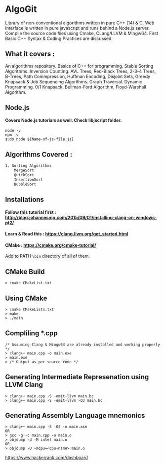 # AlgoGit

Library of non-conventional algorithms written in pure C++ (14) & C.
Web Interface is written in pure javascript and runs behind a Node.js server. 
Compile the source code files using Cmake, CLang/LLVM & Mingw64.
First Basic C++ Syntax & Coding Practices are discussed. 

## What it covers : 

An algorithms repository. Basics of C++ for programming. Stable Sorting Algorithms. Inversion Counting. AVL Trees, Red-Black Trees, 2-3-4 Trees, B-Trees, Path Commpression, Huffman Encoding, Disjoint Sets, Greedy Knapsack & Job Sequencing Algorithms. Graph Traversal. Dynamic Programming. 0/1 Knapsack. Bellman-Ford Algorithm, Floyd-Warshall Algorithm.

## Node.js
#### Covers Node.js tutorials as well. Check libjscript folder.
```
node -v
npm -v
sudo node ${Name-of-js-file.js}
```

## Algorithms Covered : 

```bash
1. Sorting Algorithms
    MergeSort
    QuickSort
    InsertionSort
    BubbleSort
```    
## Installations
#### Follow this tutorial first : http://blog.johannesmp.com/2015/09/01/installing-clang-on-windows-pt2/
#### Learn & Read this : https://clang.llvm.org/get_started.html 
#### CMake : https://cmake.org/cmake-tutorial/

Add to PATH ```\bin``` directory of all of them.
## CMake Build

```
> cmake CMakeList.txt 
```
## Using CMake
```
> cmake CMakeLists.txt
> make
> ./main 
```
## Compliling *.cpp

```
/* Assuming Clang & Mingw64 are already installed and working properly */ 
> clang++ main.cpp -o main.exe
> main.exe
> /* Output as per source code */
```
## Generating Intermediate Represenation using LLVM Clang

```
> clang++ main.cpp -S -emit-llvm main.bc
> clang++ main.cpp -S -emit-llvm -O3 main.bc
```
## Generating Assembly Language mnemonics

```
> clang++ main.cpp -S -O3 -o main.asm
OR
> gcc -g -c main.cpp -o main.o
> objdump -d -M intel main.o
OR
> objdump -D -mcpu=<cpu-name> main.o
```
https://www.hackerrank.com/dashboard
